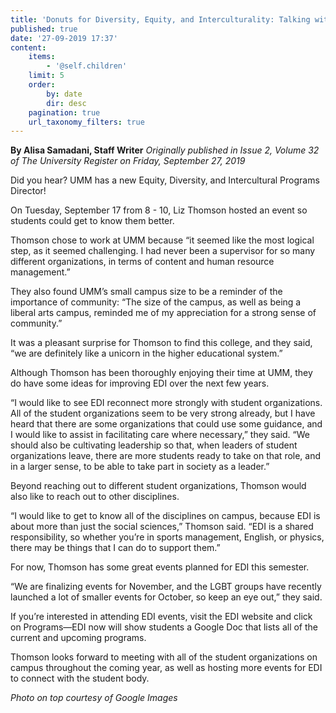 ```yaml
---
title: 'Donuts for Diversity, Equity, and Interculturality: Talking with Liz Thomson'
published: true
date: '27-09-2019 17:37'
content:
    items:
        - '@self.children'
    limit: 5
    order:
        by: date
        dir: desc
    pagination: true
    url_taxonomy_filters: true
---
```


**By Alisa Samadani, Staff Writer** _Originally published in Issue 2, Volume 32 of The University Register on Friday, September 27, 2019_

Did you hear? UMM has a new Equity, Diversity, and Intercultural Programs Director!

On Tuesday, September 17 from 8 - 10, Liz Thomson hosted an event so students could get to know them better.

Thomson chose to work at UMM because “it seemed like the most logical step, as it seemed challenging. I had never been a supervisor for so many different organizations, in terms of content and human resource management.”

They also found UMM’s small campus size to be a reminder of the importance of community: “The size of the campus, as well as being a liberal arts campus, reminded me of my appreciation for a strong sense of community.”

It was a pleasant surprise for Thomson to find this college, and they said, “we are definitely like a unicorn in the higher educational system.”

Although Thomson has been thoroughly enjoying their time at UMM, they do have some ideas for improving EDI over the next few years.

“I would like to see EDI reconnect more strongly with student organizations. All of the student organizations seem to be very strong already, but I have heard that there are some organizations that could use some guidance, and I would like to assist in facilitating care where necessary,” they said. “We should also be cultivating leadership so that, when leaders of student organizations leave, there are more students ready to take on that role, and in a larger sense, to be able to take part in society as a leader.”

Beyond reaching out to different student organizations, Thomson would also like to reach out to other disciplines.

“I would like to get to know all of the disciplines on campus, because EDI is about more than just the social sciences,” Thomson said. “EDI is a shared responsibility, so whether you’re in sports management, English, or physics, there may be things that I can do to support them.”

For now, Thomson has some great events planned for EDI this semester.

“We are finalizing events for November, and the LGBT groups have recently launched a lot of smaller events for October, so keep an eye out,” they said.

If you’re interested in attending EDI events, visit the EDI website and click on Programs—EDI now will show students a Google Doc that lists all of the current and upcoming programs. 

 Thomson looks forward to meeting with all of the student organizations on campus throughout the coming year, as well as hosting more events for EDI to connect with the student body.
 
_Photo on top courtesy of Google Images_